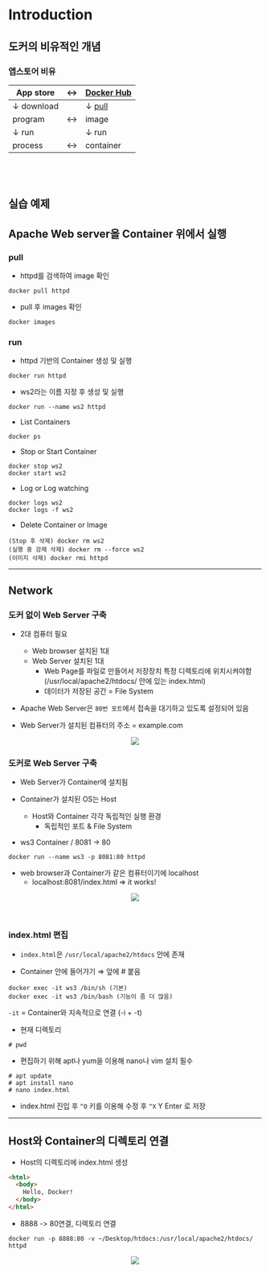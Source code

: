 # Introduction

## 도커의 비유적인 개념

### 앱스토어 비유

|App store|$\leftrightarrow$|[Docker Hub](https://hub.docker.com)|
|---|---|---|
|$\downarrow$ download| |$\downarrow$ [pull](https://docs.docker.com/engine/reference/commandline/pull/)|
|program|$\leftrightarrow$|image|
|$\downarrow$ run| |$\downarrow$ run|
|process|$\leftrightarrow$|container|

#
</br>

## 실습 예제

## **Apache Web server**을 Container 위에서 실행

### pull

- httpd를 검색하여 image 확인
```
docker pull httpd
```

- pull 후 images 확인
```
docker images
```
  
### run

- httpd 기반의 Container 생성 및 실행
```
docker run httpd
```

- ws2라는 이름 지정 후 생성 및 실행
```
docker run --name ws2 httpd
```

- List Containers
```
docker ps
```

- Stop or Start Container
```
docker stop ws2
docker start ws2
```

- Log or Log watching
```
docker logs ws2
docker logs -f ws2
```

- Delete Container or Image
```
(Stop 후 삭제) docker rm ws2
(실행 중 강제 삭제) docker rm --force ws2
(이미지 삭제) docker rmi httpd
```

---

## Network

### 도커 없이 Web Server 구축

- 2대 컴퓨터 필요
  - Web browser 설치된 1대
  - Web Server 설치된 1대
    - Web Page를 파일로 만들어서 저장장치 특정 디렉토리에 위치시켜야함 (/usr/local/apache2/htdocs/ 안에 있는 index.html)
    - 데이터가 저장된 공간 = File System

- Apache Web Server은 `80번 포트`에서 접속을 대기하고 있도록 설정되어 있음
- Web Server가 설치된 컴퓨터의 주소 = example.com

<p align="center"><img src="https://user-images.githubusercontent.com/113777043/212723381-0db9733e-e9e4-41bf-95e6-a139ab716078.png" ></p>


### 도커로 Web Server 구축

- Web Server가 Container에 설치됨
- Container가 설치된 OS는 Host
  - Host와 Container 각각 독립적인 실행 환경
    - 독립적인 포트 & File System

- ws3 Container / 8081 -> 80
```
docker run --name ws3 -p 8081:80 httpd
```

- web browser과 Container가 같은 컴퓨터이기에 localhost
  - localhost:8081/index.html => it works!

<p align="center"><img src="https://user-images.githubusercontent.com/113777043/212723395-838935ca-7a9f-4f82-b4ca-a3550077c13d.png"></p>

</br>

### index.html 편집

- `index.html`은 `/usr/local/apache2/htdocs` 안에 존재

- Container 안에 들어가기 $\Rightarrow$ 앞에 # 붙음
```
docker exec -it ws3 /bin/sh (기본)
docker exec -it ws3 /bin/bash (기능이 좀 더 많음)
```
`-it` = Container와 지속적으로 연결 (-i + -t)

- 현재 디렉토리
```
# pwd
```

- 편집하기 위해 apt나 yum을 이용해 nano나 vim 설치 필수
```
# apt update
# apt install nano
# nano index.html
```

- index.html 진입 후 `^O` 키를 이용해 수정 후 `^X` Y Enter 로 저장

---

## Host와 Container의 디렉토리 연결

- Host의 디렉토리에 index.html 생성
```html
<html>
  <body>
    Hello, Docker!
  </body>
</html>
```

- 8888 -> 80연결, 디렉토리 연결
```
docker run -p 8888:80 -v ~/Desktop/htdocs:/usr/local/apache2/htdocs/ httpd
```

<p align="center"><img src="https://user-images.githubusercontent.com/113777043/212722645-4d06aaff-600d-4bcf-a446-ae806f06340b.png"></p>











